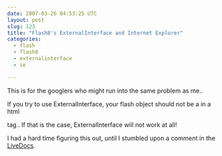 ```yaml
---
date: 2007-03-26 04:53:25 UTC
layout: post
slug: 123
title: "Flash8's ExternalInterface and Internet Explorer"
categories:
  - flash
  - flash8
  - externalinterface
  - ie

---
```

<p>This is for the googlers who might run into the same problem as me.. </p>

<p>If you try to use ExternalInterface, your flash object should not be a in a html <form> tag.. If that is the case, ExternalInterface will not work at all!</p>

<p>I had a hard time figuring this out, until I stumbled upon a comment in the <a href="http://livedocs.adobe.com/flash/8/main/wwhelp/wwhimpl/common/html/wwhelp.htm?context=LiveDocs_Parts&file=00002200.html">LiveDocs</a>.
</p>